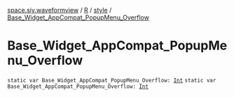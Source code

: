 [space.siy.waveformview](../../index.md) / [R](../index.md) / [style](index.md) / [Base_Widget_AppCompat_PopupMenu_Overflow](./-base_-widget_-app-compat_-popup-menu_-overflow.md)

# Base_Widget_AppCompat_PopupMenu_Overflow

`static var Base_Widget_AppCompat_PopupMenu_Overflow: `[`Int`](https://kotlinlang.org/api/latest/jvm/stdlib/kotlin/-int/index.html)
`static var Base_Widget_AppCompat_PopupMenu_Overflow: `[`Int`](https://kotlinlang.org/api/latest/jvm/stdlib/kotlin/-int/index.html)